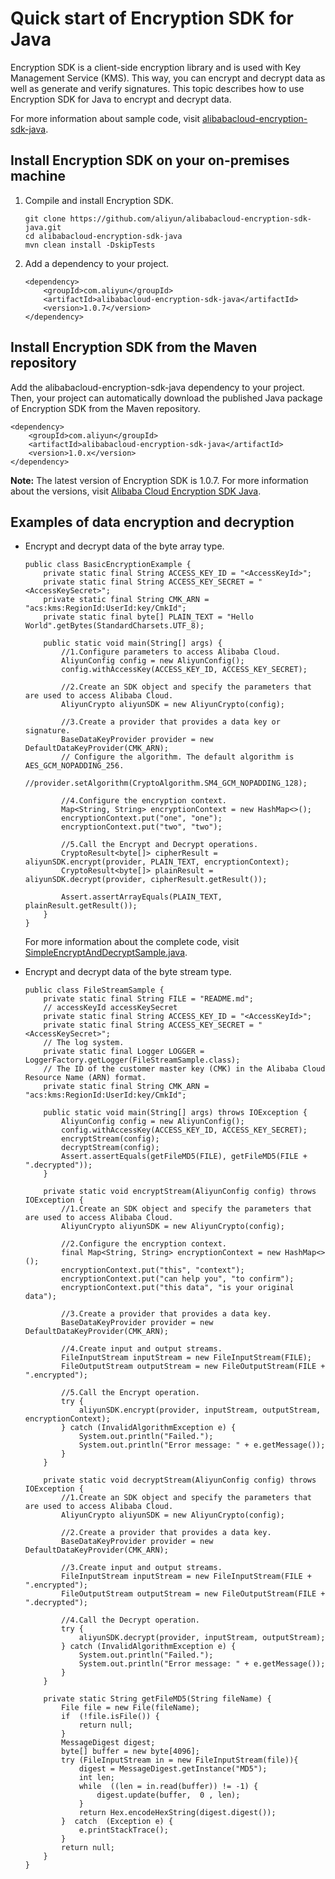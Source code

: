 # Quick start of Encryption SDK for Java

Encryption SDK is a client-side encryption library and is used with Key Management Service \(KMS\). This way, you can encrypt and decrypt data as well as generate and verify signatures. This topic describes how to use Encryption SDK for Java to encrypt and decrypt data.

For more information about sample code, visit [alibabacloud-encryption-sdk-java](https://github.com/aliyun/alibabacloud-encryption-sdk-java).

## Install Encryption SDK on your on-premises machine

1.  Compile and install Encryption SDK.

    ```
    git clone https://github.com/aliyun/alibabacloud-encryption-sdk-java.git
    cd alibabacloud-encryption-sdk-java
    mvn clean install -DskipTests
    ```

2.  Add a dependency to your project.

    ```
    <dependency>
        <groupId>com.aliyun</groupId>
        <artifactId>alibabacloud-encryption-sdk-java</artifactId>
        <version>1.0.7</version>
    </dependency>
    ```


## Install Encryption SDK from the Maven repository

Add the alibabacloud-encryption-sdk-java dependency to your project. Then, your project can automatically download the published Java package of Encryption SDK from the Maven repository.

```
<dependency>
    <groupId>com.aliyun</groupId>
    <artifactId>alibabacloud-encryption-sdk-java</artifactId>
    <version>1.0.x</version>
</dependency>
```

**Note:** The latest version of Encryption SDK is 1.0.7. For more information about the versions, visit [Alibaba Cloud Encryption SDK Java](https://mvnrepository.com/artifact/com.aliyun/alibabacloud-encryption-sdk-java).

## Examples of data encryption and decryption

-   Encrypt and decrypt data of the byte array type.

    ```
    public class BasicEncryptionExample {
        private static final String ACCESS_KEY_ID = "<AccessKeyId>";
        private static final String ACCESS_KEY_SECRET = "<AccessKeySecret>";
        private static final String CMK_ARN = "acs:kms:RegionId:UserId:key/CmkId";
        private static final byte[] PLAIN_TEXT = "Hello World".getBytes(StandardCharsets.UTF_8);
    
        public static void main(String[] args) {
            //1.Configure parameters to access Alibaba Cloud. 
            AliyunConfig config = new AliyunConfig();
            config.withAccessKey(ACCESS_KEY_ID, ACCESS_KEY_SECRET);
    
            //2.Create an SDK object and specify the parameters that are used to access Alibaba Cloud. 
            AliyunCrypto aliyunSDK = new AliyunCrypto(config);
    
            //3.Create a provider that provides a data key or signature. 
            BaseDataKeyProvider provider = new DefaultDataKeyProvider(CMK_ARN);
            // Configure the algorithm. The default algorithm is AES_GCM_NOPADDING_256. 
            //provider.setAlgorithm(CryptoAlgorithm.SM4_GCM_NOPADDING_128);
    
            //4.Configure the encryption context. 
            Map<String, String> encryptionContext = new HashMap<>();
            encryptionContext.put("one", "one");
            encryptionContext.put("two", "two");
    
            //5.Call the Encrypt and Decrypt operations. 
            CryptoResult<byte[]> cipherResult = aliyunSDK.encrypt(provider, PLAIN_TEXT, encryptionContext);
            CryptoResult<byte[]> plainResult = aliyunSDK.decrypt(provider, cipherResult.getResult());
    
            Assert.assertArrayEquals(PLAIN_TEXT, plainResult.getResult());
        }
    }
    ```

    For more information about the complete code, visit [SimpleEncryptAndDecryptSample.java](https://github.com/aliyun/alibabacloud-encryption-sdk-java/blob/master/src/examples/java/com/aliyun/encryptionsdk/examples/SimpleEncryptAndDecryptSample.java).

-   Encrypt and decrypt data of the byte stream type.

    ```
    public class FileStreamSample {
        private static final String FILE = "README.md";
        // accessKeyId accessKeySecret
        private static final String ACCESS_KEY_ID = "<AccessKeyId>";
        private static final String ACCESS_KEY_SECRET = "<AccessKeySecret>";
        // The log system. 
        private static final Logger LOGGER = LoggerFactory.getLogger(FileStreamSample.class);
        // The ID of the customer master key (CMK) in the Alibaba Cloud Resource Name (ARN) format. 
        private static final String CMK_ARN = "acs:kms:RegionId:UserId:key/CmkId";
    
        public static void main(String[] args) throws IOException {
            AliyunConfig config = new AliyunConfig();
            config.withAccessKey(ACCESS_KEY_ID, ACCESS_KEY_SECRET);
            encryptStream(config);
            decryptStream(config);
            Assert.assertEquals(getFileMD5(FILE), getFileMD5(FILE + ".decrypted"));
        }
    
        private static void encryptStream(AliyunConfig config) throws IOException {
            //1.Create an SDK object and specify the parameters that are used to access Alibaba Cloud. 
            AliyunCrypto aliyunSDK = new AliyunCrypto(config);
    
            //2.Configure the encryption context. 
            final Map<String, String> encryptionContext = new HashMap<>();
            encryptionContext.put("this", "context");
            encryptionContext.put("can help you", "to confirm");
            encryptionContext.put("this data", "is your original data");
    
            //3.Create a provider that provides a data key. 
            BaseDataKeyProvider provider = new DefaultDataKeyProvider(CMK_ARN);
    
            //4.Create input and output streams. 
            FileInputStream inputStream = new FileInputStream(FILE);
            FileOutputStream outputStream = new FileOutputStream(FILE + ".encrypted");
    
            //5.Call the Encrypt operation. 
            try {
                aliyunSDK.encrypt(provider, inputStream, outputStream, encryptionContext);
            } catch (InvalidAlgorithmException e) {
                System.out.println("Failed.");
                System.out.println("Error message: " + e.getMessage());
            }
        }
    
        private static void decryptStream(AliyunConfig config) throws IOException {
            //1.Create an SDK object and specify the parameters that are used to access Alibaba Cloud. 
            AliyunCrypto aliyunSDK = new AliyunCrypto(config);
    
            //2.Create a provider that provides a data key. 
            BaseDataKeyProvider provider = new DefaultDataKeyProvider(CMK_ARN);
    
            //3.Create input and output streams. 
            FileInputStream inputStream = new FileInputStream(FILE + ".encrypted");
            FileOutputStream outputStream = new FileOutputStream(FILE + ".decrypted");
    
            //4.Call the Decrypt operation. 
            try {
                aliyunSDK.decrypt(provider, inputStream, outputStream);
            } catch (InvalidAlgorithmException e) {
                System.out.println("Failed.");
                System.out.println("Error message: " + e.getMessage());
            }
        }
    
        private static String getFileMD5(String fileName) {
            File file = new File(fileName);
            if  (!file.isFile()) {
                return null;
            }
            MessageDigest digest;
            byte[] buffer = new byte[4096];
            try (FileInputStream in = new FileInputStream(file)){
                digest = MessageDigest.getInstance("MD5");
                int len;
                while  ((len = in.read(buffer)) != -1) {
                    digest.update(buffer,  0 , len);
                }
                return Hex.encodeHexString(digest.digest());
            }  catch  (Exception e) {
                e.printStackTrace();
            }
            return null;
        }
    }
    ```


